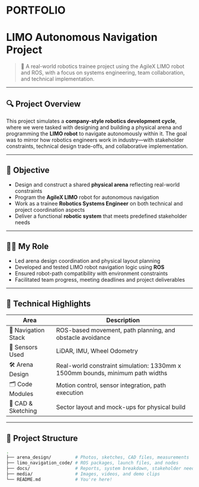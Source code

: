 # PORTFOLIO

# LIMO Autonomous Navigation Project

> 🚀 A real-world robotics trainee project using the AgileX LIMO robot and ROS, with a focus on systems engineering, team collaboration, and technical implementation.

---

## 🔍 Project Overview

This project simulates a **company-style robotics development cycle**, where we were tasked with designing and building a physical arena and programming the **LIMO robot** to navigate autonomously within it. The goal was to mirror how robotics engineers work in industry—with stakeholder constraints, technical design trade-offs, and collaborative implementation.

---

## 🎯 Objective

- Design and construct a shared **physical arena** reflecting real-world constraints  
- Program the **AgileX LIMO** robot for autonomous navigation  
- Work as a trainee **Robotics Systems Engineer** on both technical and project coordination aspects  
- Deliver a functional **robotic system** that meets predefined stakeholder needs

---

## 👨‍💻 My Role

- Led arena design coordination and physical layout planning  
- Developed and tested LIMO robot navigation logic using **ROS**  
- Ensured robot-path compatibility with environment constraints  
- Facilitated team progress, meeting deadlines and project deliverables  

---

## 🔧 Technical Highlights

| Area               | Description |
|--------------------|-------------|
| 🧠 Navigation Stack | ROS-based movement, path planning, and obstacle avoidance |
| 🧭 Sensors Used     | LiDAR, IMU, Wheel Odometry |
| 🛠 Arena Design     | Real-world constraint simulation: 1330mm x 1500mm bounds, minimum path widths |
| 🗂 Code Modules     | Motion control, sensor integration, path execution |
| 📐 CAD & Sketching  | Sector layout and mock-ups for physical build |

---

## 📂 Project Structure

```bash
.
├── arena_design/         # Photos, sketches, CAD files, measurements
├── limo_navigation_code/ # ROS packages, launch files, and nodes
├── docs/                 # Reports, system breakdown, stakeholder needs
├── media/                # Images, videos, and demo clips
└── README.md             # You're here!
